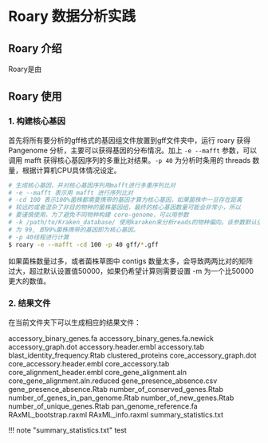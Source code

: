 # Roary 数据分析实践



## Roary 介绍

Roary是由

## Roary 使用

### 1. 构建核心基因

首先将所有要分析的gff格式的基因组文件放置到gff文件夹中，运行 roary 获得 Pangenome 分析，主要可以获得基因的分布情况。加上 `-e --mafft` 参数，可以调用 mafft 获得核心基因序列的多重比对结果。`-p 40` 为分析时条用的 threads 数量，根据计算机CPU具体情况设定。

``` bash
# 生成核心基因，并对核心基因序列用mafft进行多重序列比对
# -e --mafft 表示用 mafft 进行序列比对
# -cd 100 表示100%菌株都需要携带的基因才算为核心基因，如果菌株中一旦存在距离
# 较远的或者混杂了非目的物种的菌株基因组，最终的核心基因数量可能会非常小，所以
# 要谨慎使用，为了避免不同物种构建 core-genome，可以用参数
# -k /path/to/Kraken_database/ 使用karaken来分析reads的物种偏向。该参数默认值
# 为 99, 即99%菌株携带的基因即为核心基因。
# -p 40线程进行计算
$ roary -e --mafft -cd 100 -p 40 gff/*.gff
```

如果菌株数量过多，或者菌株草图中 contigs 数量太多，会导致两两比对的矩阵过大，超过默认设置值50000，如果仍希望计算则需要设置 -m 为一个比50000更大的数值。

### 2. 结果文件

在当前文件夹下可以生成相应的结果文件：

accessory_binary_genes.fa
accessory_binary_genes.fa.newick
accessory_graph.dot
accessory.header.embl
accessory.tab
blast_identity_frequency.Rtab
clustered_proteins
core_accessory_graph.dot
core_accessory.header.embl
core_accessory.tab
core_alignment_header.embl
core_gene_alignment.aln
core_gene_alignment.aln.reduced
gene_presence_absence.csv
gene_presence_absence.Rtab
number_of_conserved_genes.Rtab
number_of_genes_in_pan_genome.Rtab
number_of_new_genes.Rtab
number_of_unique_genes.Rtab
pan_genome_reference.fa
RAxML_bootstrap.raxml
RAxML_info.raxml
summary_statistics.txt

!!! note "summary_statistics.txt"
    test
